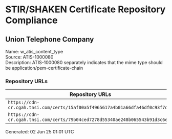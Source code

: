 # STIR/SHAKEN Certificate Repository Compliance

## Union Telephone Company

Name: w_atis_content_type\
Source: ATIS-1000080\
Description: ATIS-1000080 separately indicates that the mime type should be application/pem-certificate-chain
### Repository URLs

| Repository URLs | Not After |  Problems | Link |
|-----------------|-----------|-----------|------|
| `https://cdn-cr.cgah.tnsi.com/certs/15af00a5f4965617a4b01a66dfa46df0c93f7da0` | 16&#160;May&#160;27&#160;16:46&#160;UTC | true | [view](../../REPOS/19f6417be9c4492e8bb0b704913b26a469662a87/README.md) |
| `https://cdn-cr.cgah.tnsi.com/certs/79b04ced7278d55340ae248b065543b91d3c6ed3` | 03&#160;Jun&#160;24&#160;17:29&#160;UTC | true | [view](../../REPOS/cde60b25f341da4d71cb185d6920dfb901f7410e/README.md) |


Generated: 02 Jun 25 01:01 UTC
